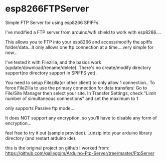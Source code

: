 # esp8266FTPServer
Simple FTP Server for using esp8266 SPIFFs


I've modified a FTP server from arduino/wifi shield to work with esp8266....

This allows you to FTP into your esp8266 and access/modify the spiffs folder/data...it only allows one ftp connection at a time....very simple for now...

I've tested it with Filezilla, and the basics work (update/download/rename/delete). There's no create/modify directory support(no directory support in SPIFFS yet).

You need to setup Filezilla(or other client) to only allow 1 connection..
To force FileZilla to use the primary connection for data transfers:
Go to File/Site Manager then select your site.
In Transfer Settings, check "Limit number of simultaneous connections" and set the maximum to 1

only supports Passive ftp mode....

It does NOT support any encryption, so you'll have to disable any form of encryption...

feel free to try it out (sample provided)....unzip into your arduino library directory (and restart arduino ide).


this is the original project on github I worked from: https://github.com/gallegojm/Arduino-Ftp-Server/tree/master/FtpServer
